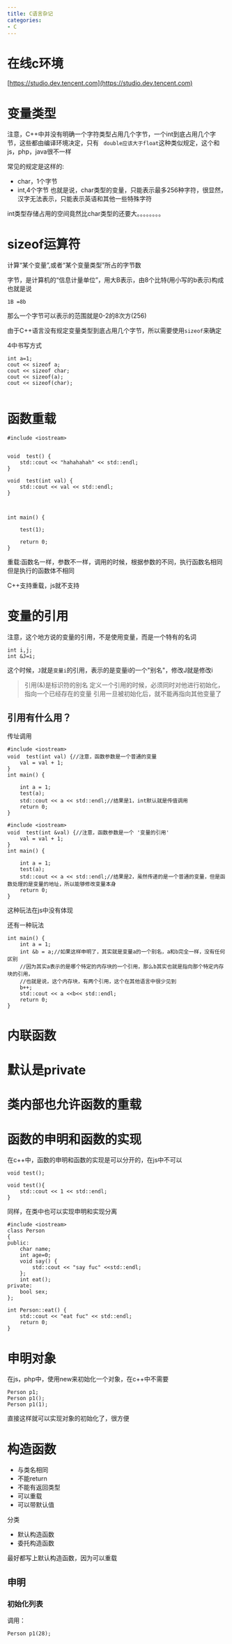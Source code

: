 ```yaml
---
title: C语言杂记
categories: 
- C
---
```


# 在线c环境
[https://studio.dev.tencent.com](https://studio.dev.tencent.com)



# 变量类型


注意，C++中并没有明确一个字符类型占用几个字节，一个int到底占用几个字节，这些都由编译环境决定，只有 ` double应该大于float`这种类似规定，这个和js，php，java很不一样

常见的规定是这样的:
- char，1个字节
- int,4个字节
也就是说，char类型的变量，只能表示最多256种字符，很显然，汉字无法表示，只能表示英语和其他一些特殊字符

int类型存储占用的空间竟然比char类型的还要大。。。。。。。。

# sizeof运算符

计算“某个变量”,或者“某个变量类型”所占的字节数

字节，是计算机的“信息计量单位”，用大B表示，由8个比特(用小写的b表示)构成
也就是说

```
1B =8b
```
那么一个字节可以表示的范围就是0-2的8次方(256)

由于C++语言没有规定变量类型到底占用几个字节，所以需要使用`sizeof`来确定

4中书写方式

```
int a=1;
cout << sizeof a;
cout << sizeof char;
cout << sizeof(a);
cout << sizeof(char);


```


# 函数重载

```
#include <iostream>


void  test() {
	std::cout << "hahahahah" << std::endl;
}

void  test(int val) {
	std::cout << val << std::endl;
}



int main() {
	
	test(1);

	return 0;
}
```
重载:函数名一样，参数不一样，调用的时候，根据参数的不同，执行函数名相同但是执行的函数体不相同

C++支持重载，js就不支持

# 变量的引用

注意，这个地方说的变量的引用，不是使用变量，而是一个特有的名词

```
int i,j;
int &J=i;
```
这个时候，`J`就是`变量i`的引用，表示的是变量i的一个"别名"，修改J就是修改i

> 引用(&)是标识符的别名
> 定义一个引用的时候，必须同时对他进行初始化，指向一个已经存在的变量
> 引用一旦被初始化后，就不能再指向其他变量了

## 引用有什么用？
传址调用

```
#include <iostream>
void  test(int val) {//注意，函数参数是一个普通的变量
	val = val + 1;
}
int main() {
	
	int a = 1;
	test(a);
	std::cout << a << std::endl;//结果是1，int默认就是传值调用
	return 0;
}
```


```
#include <iostream>
void  test(int &val) {//注意，函数参数是一个 '变量的引用'
	val = val + 1;
}
int main() {
	
	int a = 1;
	test(a);
	std::cout << a << std::endl;//结果是2，虽然传递的是一个普通的变量，但是函数处理的是变量的地址，所以能够修改变量本身
	return 0;
}
```
这种玩法在js中没有体现


还有一种玩法

```
int main() {
	int a = 1;
	int &b = a;//如果这样申明了，其实就是变量a的一个别名，a和b完全一样，没有任何区别
    //因为其实a表示的是哪个特定的内存块的一个引用，那么b其实也就是指向那个特定内存块的引用，
    //也就是说，这个内存块，有两个引用，这个在其他语言中很少见到
	b++;
	std::cout << a <<b<< std::endl;
	return 0;
}
```

# 内联函数


# 默认是private

# 类内部也允许函数的重载


# 函数的申明和函数的实现

在c++中，函数的申明和函数的实现是可以分开的，在js中不可以
```
void test();

void test(){
	std::cout << 1 << std::endl;
}
```

同样，在类中也可以实现申明和实现分离

```
#include <iostream>
class Person
{
public:
	char name;
	int age=0;
	void say() {
		std::cout << "say fuc" <<std::endl;
	};
	int eat();
private:
	bool sex;
};

int Person::eat() {
	std::cout << "eat fuc" << std::endl;
	return 0;
}
```

# 申明对象
在js，php中，使用new来初始化一个对象，在c++中不需要
```
Person p1;
Person p1();
Person p1(1);
```
直接这样就可以实现对象的初始化了，很方便

# 构造函数

- 与类名相同
- 不能return
- 不能有返回类型
- 可以重载
- 可以带默认值

分类
- 默认构造函数
- 委托构造函数

最好都写上默认构造函数，因为可以重载

## 申明

### 初始化列表


调用：

```
Person p1(28);
```